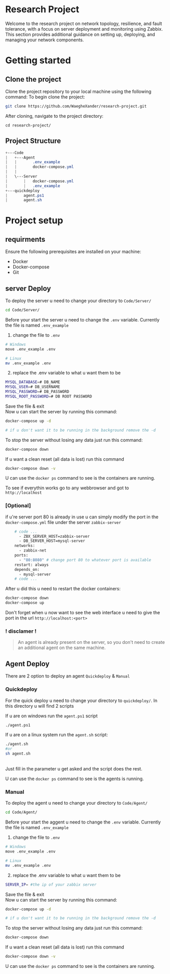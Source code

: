 # Research Project
Welcome to the research project on network topology, resilience, and fault tolerance, with a focus on server deployment and monitoring using Zabbix. This section provides additional guidance on setting up, deploying, and managing your network components.

# Getting started
## Clone the project
Clone the project repository to your local machine using the following command:
To begin clone the project:
```bash
git clone https://github.com/WaegheXander/research-project.git
```

After cloning, navigate to the project directory:
```cd
cd research-project/
```
## Project Structure
```css
+---Code
|   +---Agent
|   |       .env_example
|   |       docker-compose.yml
|   |
|   \---Server
|       |   docker-compose.yml
|       |   .env_example
+---quickdeploy
|       agent.ps1
|       agent.sh
```

# Project setup
## requirments
Ensure the following prerequisites are installed on your machine:
- Docker
- Docker-compose
- Git

## server Deploy
To deploy the server u need to change your directory to `Code/Server/`
```bash
cd Code/Server/
```

Before your start the server u need to change the `.env` variable. Currently the file is named `.env_example`<br>
1. change the file to `.env`
```bash
# Windows
move .env_example .env

# Linux
mv .env_example .env
```
2. replace the .env variable to what u want them to be
```bash
MYSQL_DATABASE=# DB_NAME
MYSQL_USER=# DB_USERNAME
MYSQL_PASSWORD=# DB_PASSWORD
MYSQL_ROOT_PASSWORD=# DB ROOT PASSWORD
```
Save the file & exit<br>
Now u can start the server by running this command:
```bash
docker-compose up -d

# if u don't want it to be running in the background remove the -d
```

To stop the server without losing any data just run this command:
``` bash
docker-compose down
```

If u want a clean reset (all data is lost) run this command
``` bash
docker-compose down -v
```

U can use the `docker ps` command to see is the containers are running.

To see if everythin works go to any webbrowser and got to `http://localhost`

### [Optional]
if u're server port 80 is already in use u can simply modify the port in the `docker-compose.yml` file under the server `zabbix-server`
```dockerfile
    # code ...
      - ZBX_SERVER_HOST=zabbix-server
      - DB_SERVER_HOST=mysql-server
    networks:
      - zabbix-net
    ports:
      - "80:8080" # change port 80 to whatever port is available
    restart: always
    depends_on:
      - mysql-server
    # code ...
```

After u did this u need to restart the docker containers:
```bash
docker-compose down
docker-compose up
```

Don't forget when u now want to see the web interface u need to give the port in the url
`http://localhost:<port>`

### ! disclamer !
> An agent is already present on the server, so you don't need to create an additional agent on the same machine.


## Agent Deploy
There are 2 option to deploy an agent `Quickdeploy` & `Manual`
### Quickdeploy
For the quick deploy u need to change your directory to `quickdeploy/`.
In this directory u will find 2 scripts<br>

If u are on windows run the `agent.ps1` script
```bash
./agent.ps1
```
If u are on a linux system run the `agent.sh` script:
```bash
./agent.sh
#or
sh agent.sh
```
<br>
Just fill in the parameter u get asked and the script does the rest.

U can use the `docker ps` command to see is the agents is running.

### Manual
To deploy the agent u need to change your directory to `Code/Agent/`
```bash
cd Code/Agent/
```

Before your start the aggent u need to change the `.env` variable. Currently the file is named `.env_example`<br>
1. change the file to `.env`
```bash
# Windows
move .env_example .env

# Linux
mv .env_example .env
```
2. replace the .env variable to what u want them to be
```bash
SERVER_IP= #the ip of your zabbix server
```
Save the file & exit<br>
Now u can start the server by running this command:
```bash
docker-compose up -d

# if u don't want it to be running in the background remove the -d
```

To stop the server without losing any data just run this command:
``` bash
docker-compose down
```

If u want a clean reset (all data is lost) run this command
``` bash
docker-compose down -v
```

U can use the `docker ps` command to see is the containers are running.